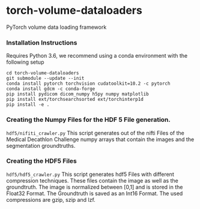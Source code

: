 # torch-volume-dataloaders
PyTorch volume data loading framework

### Installation Instructions
Requires Python 3.6, we recommend using a conda environment with the following setup
```
cd torch-volume-dataloaders
git submodule --update --init
conda install pytorch torchvision cudatoolkit=10.2 -c pytorch
conda install gdcm -c conda-forge
pip install pydicom dicom_numpy h5py numpy matplotlib
pip install ext/torchsearchsorted ext/torchinterp1d
pip install -e .
```

### Creating the Numpy Files for the HDF 5 File generation.
`hdf5/nifiti_crawler.py` This script generates out of the nifti Files of the Medical Decathlon Challenge numpy arrays that contain the images and the segmentation groundtruths.



### Creating the HDF5 Files
`hdf5/hdf5_crawler.py` This script generates hdf5 Files with different compression techniques. These files contain the image as well as the groundtruth. The image is normalized between [0,1] and is stored in the Float32 Format. The Groundtruth is saved as an Int16 Format. The used compressions are gzip, szip  and lzf.
